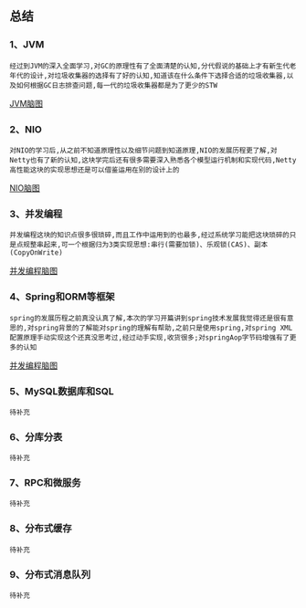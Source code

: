 ## 总结

### 1、JVM
```经过到JVM的深入全面学习,对GC的原理性有了全面清楚的认知,分代假说的基础上才有新生代老年代的设计,对垃圾收集器的选择有了好的认知,知道该在什么条件下选择合适的垃圾收集器,以及如何根据GC日志排查问题,每一代的垃圾收集器都是为了更少的STW```

[JVM脑图](/week14/JVM.xmind)

### 2、NIO
```对NIO的学习后,从之前不知道原理性以及细节问题到知道原理,NIO的发展历程更了解,对Netty也有了新的认知,这块学完后还有很多需要深入熟悉各个模型运行机制和实现代码,Netty高性能这块的实现思想还是可以借鉴运用在别的设计上的```

[NIO脑图](/week14/NIO.xmind)

### 3、并发编程
```并发编程这块的知识点很多很琐碎,而且工作中运用到的也最多,经过系统学习能把这块琐碎的只是点规整串起来,可一个根据归为3类实现思想:串行(需要加锁)、乐观锁(CAS)、副本(CopyOnWrite)```

[并发编程脑图](/week14/并发编程.xmind)

### 4、Spring和ORM等框架
```spring的发展历程之前真没认真了解,本次的学习开篇讲到spring技术发展我觉得还是很有意思的,对spring背景的了解能对spring的理解有帮助,之前只是使用spring,对spring XML配置原理手动实现这个还真没思考过,经过动手实现,收货很多;对springAop字节码增强有了更多的认知```

[并发编程脑图](/week14/Spring和ORM框架.xmind)


### 5、MySQL数据库和SQL
```待补充```

### 6、分库分表
```待补充```

### 7、RPC和微服务
```待补充```

### 8、分布式缓存
```待补充```

### 9、分布式消息队列
```待补充```
